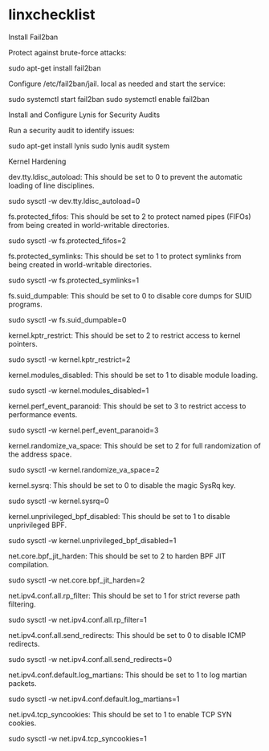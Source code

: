 # linxchecklist

Install Fail2ban

Protect against brute-force attacks:

sudo apt-get install fail2ban


Configure /etc/fail2ban/jail. local as needed and start the service:

sudo systemctl start fail2ban
sudo systemctl enable fail2ban

Install and Configure Lynis for Security Audits

Run a security audit to identify issues:

sudo apt-get install lynis
sudo lynis audit system

Kernel Hardening

dev.tty.ldisc_autoload: This should be set to 0 to prevent the automatic loading of line disciplines.

 

sudo sysctl -w dev.tty.ldisc_autoload=0

fs.protected_fifos: This should be set to 2 to protect named pipes (FIFOs) from being created in world-writable directories.

 

sudo sysctl -w fs.protected_fifos=2

fs.protected_symlinks: This should be set to 1 to protect symlinks from being created in world-writable directories.

 

sudo sysctl -w fs.protected_symlinks=1

fs.suid_dumpable: This should be set to 0 to disable core dumps for SUID programs.

 

sudo sysctl -w fs.suid_dumpable=0

kernel.kptr_restrict: This should be set to 2 to restrict access to kernel pointers.

 

sudo sysctl -w kernel.kptr_restrict=2

kernel.modules_disabled: This should be set to 1 to disable module loading.

 

sudo sysctl -w kernel.modules_disabled=1

kernel.perf_event_paranoid: This should be set to 3 to restrict access to performance events.

 

sudo sysctl -w kernel.perf_event_paranoid=3

kernel.randomize_va_space: This should be set to 2 for full randomization of the address space.

 

sudo sysctl -w kernel.randomize_va_space=2

kernel.sysrq: This should be set to 0 to disable the magic SysRq key.

 

sudo sysctl -w kernel.sysrq=0

kernel.unprivileged_bpf_disabled: This should be set to 1 to disable unprivileged BPF.

 

sudo sysctl -w kernel.unprivileged_bpf_disabled=1

net.core.bpf_jit_harden: This should be set to 2 to harden BPF JIT compilation.

 

sudo sysctl -w net.core.bpf_jit_harden=2

net.ipv4.conf.all.rp_filter: This should be set to 1 for strict reverse path filtering.

 

sudo sysctl -w net.ipv4.conf.all.rp_filter=1

net.ipv4.conf.all.send_redirects: This should be set to 0 to disable ICMP redirects.

 

sudo sysctl -w net.ipv4.conf.all.send_redirects=0

net.ipv4.conf.default.log_martians: This should be set to 1 to log martian packets.

 

sudo sysctl -w net.ipv4.conf.default.log_martians=1

net.ipv4.tcp_syncookies: This should be set to 1 to enable TCP SYN cookies.

 

sudo sysctl -w net.ipv4.tcp_syncookies=1
